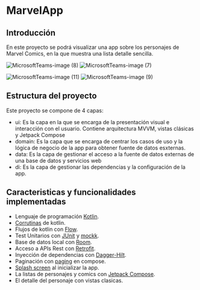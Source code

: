 # MarvelApp

## Introducción

En este proyecto se podrá visualizar una app sobre los personajes de Marvel Comics, en la que muestra una lista detalle sencilla.

![MicrosoftTeams-image (8)](https://github.com/marta1196/MarvelApp/assets/34567942/47a22c5a-89f0-42b0-a67c-1bb0f281c809) ![MicrosoftTeams-image (7)](https://github.com/marta1196/MarvelApp/assets/34567942/15d425e9-00be-41c3-90ae-071679e75458)

![MicrosoftTeams-image (11)](https://github.com/marta1196/MarvelApp/assets/34567942/b608749d-e9c4-408e-a997-1729e6f8e141)  ![MicrosoftTeams-image (9)](https://github.com/marta1196/MarvelApp/assets/34567942/ad4ef0ea-68c8-4743-87fc-a0abdbbcd27f)

## Estructura del proyecto

Este proyecto se compone de 4 capas:

- ui: Es la capa en la que se encarga de la presentación visual e interacción con el usuario. Contiene arquitectura MVVM, vistas clásicas y Jetpack Compose 
- domain: Es la capa que se encarga de centrar los casos de uso y la lógica de negocio de la app para obtener fuente de datos esxternas.
- data: Es la capa de gestionar el acceso a la fuente de datos externas de una base de datos y servicios web
- di: Es la capa de gestionar las dependencias y la configuración de la app.

## Caracteristicas y funcionalidades implementadas
- Lenguaje de programación [Kotlin](https://kotlinlang.org).
- [Corrutinas](https://developer.android.com/kotlin/coroutines?hl=es-419) de kotlin.
- Flujos de kotlin con [Flow](https://developer.android.com/kotlin/flow?hl=es-419).
- Test Unitarios con [JUnit](https://junit.org/junit4/) y [mockk](https://mockk.io).
- Base de datos local con [Room](https://developer.android.com/training/data-storage/room?hl=es-419).
- Acceso a APIs Rest con [Retrofit](https://square.github.io/retrofit/).
- Inyección de dependencias con [Dagger-Hilt](https://developer.android.com/training/dependency-injection/hilt-android?hl=es-419).
- Paginación con [paging](https://developer.android.com/topic/libraries/architecture/paging/v3-overview?hl=es-419) en compose.
- [Splash screen](https://developer.android.com/develop/ui/views/launch/splash-screen) al inicializar la app.
- La listas de personajes y comics con [Jetpack Compose](https://developer.android.com/jetpack/compose?hl=es-419).
- El detalle del personaje con vistas clasicas.

